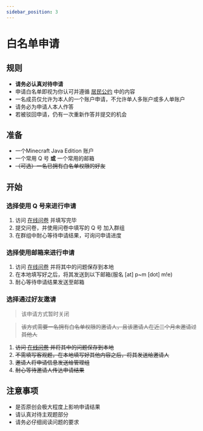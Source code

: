 ```yaml
---
sidebar_position: 3
---
```


# 白名单申请
## 规则
- **请务必认真对待申请**
- 申请白名单即视为你认可并遵循 [居民公约](rules) 中的内容
- 一名成员仅允许为本人的一个账户申请，不允许单人多账户或多人单账户
- 请务必为申请人本人作答
- 若被驳回申请，仍有一次重新作答并提交的机会

## 准备
- 一个Minecraft Java Edition 账户
- 一个常用 Q 号 **或** 一个常用的邮箱
- ~~（可选）一名已拥有白名单权限的好友~~

## 开始
### 选择使用 Q 号来进行申请
1. 访问 [在线问卷](https://wj.qq.com/s2/9639046/421e) 并填写完毕
2. 提交问卷，并使用问卷中填写的 Q 号 加入群组
3. 在群组中耐心等待申请结果，可询问申请进度

### 选择使用邮箱来进行申请
1. 访问 [在线问卷](https://wj.qq.com/s2/9639046/421e) 并将其中的问题保存到本地
2. 在本地填写好之后，将其发送到以下邮箱(服名 [at] p~m [dot] m!e)
3. 耐心等待申请结果发送至邮箱

### 选择通过好友邀请
> 该申请方式暂时关闭

> ~~该方式需要一名拥有白名单权限的邀请人，且该邀请人在近三个月未邀请过其他人~~

1. ~~访问 [在线问卷](https://wj.qq.com/s2/9639046/421e) 并将其中的问题保存到本地~~
2. ~~不需填写客观题，在本地填写好其他内容之后，将其发送给邀请人~~
3. ~~邀请人将申请信息发送给管理组~~
4. ~~耐心等待邀请人传达申请结果~~

## 注意事项
- 是否原创会极大程度上影响申请结果
- 请认真对待主观题部分
- 请务必仔细阅读问题的要求
